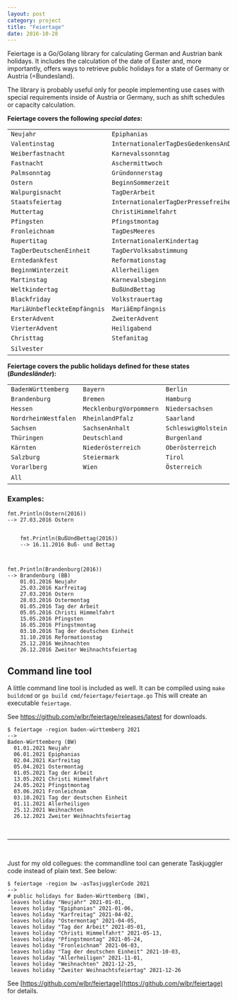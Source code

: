 ```yaml
---
layout: post
category: project
title: "Feiertage"
date: 2016-10-28
---
```



Feiertage is a Go/Golang library for calculating German and Austrian bank holidays. It includes the calculation of the date of Easter and, more importantly, offers ways to retrieve public holidays for a state of Germany or Austria (=Bundesland).

The library is probably useful only for people implementing use cases with special requirements inside of Austria or Germany, such as shift schedules or capacity calculation.

**Feiertage covers the following _special dates_:**

||||
|----|-----|----|
`Neujahr` | `Epiphanias` | `HeiligeDreiKönige`
`Valentinstag`   | `InternationalerTagDesGedenkensAnDieOpferDesHolocaust`  | `Josefitag`
`Weiberfastnacht` |  `Karnevalssonntag` | `Rosenmontag`
`Fastnacht` | `Aschermittwoch` | `InternationalerFrauentag`
`Palmsonntag` | `Gründonnerstag` | `Karfreitag`
`Ostern` | `BeginnSommerzeit` | `Ostermontag`
`Walpurgisnacht` | `TagDerArbeit` | `TagDerBefreiung`
`Staatsfeiertag` | `InternationalerTagDerPressefreiheit` | `Florianitag`
`Muttertag` | `ChristiHimmelfahrt` | `Vatertag`
`Pfingsten` | `Pfingstmontag` | `Dreifaltigkeitssonntag`
`Fronleichnam` | `TagDesMeeres` | `MariäHimmelfahrt`
`Rupertitag` | `InternationalerKindertag`| `Weltflüchtlingstag` |
`TagDerDeutschenEinheit` | `TagDerVolksabstimmung` | `Nationalfeiertag`
`Erntedankfest` | `Reformationstag` | `Halloween`
`BeginnWinterzeit` | `Allerheiligen` | `Allerseelen`
`Martinstag` | `Karnevalsbeginn` | `Leopolditag`
`Weltkindertag` | `BußUndBettag` | `Thanksgiving`
`Blackfriday` |`Volkstrauertag` | `Nikolaus`
`MariäUnbefleckteEmpfängnis` | `MariäEmpfängnis` | `Totensonntag`
`ErsterAdvent` | `ZweiterAdvent` | `DritterAdvent`
`VierterAdvent` | `Heiligabend` | `Weihnachten`
`Christtag` | `Stefanitag` | `ZweiterWeihnachtsfeiertag`
`Silvester` | &nbsp; | &nbsp;


**Feiertage covers the public holidays defined for these states (_Bundesländer_):**

||||
----|-----|----
`BadenWürttemberg` | `Bayern` | `Berlin`
`Brandenburg` | `Bremen` | `Hamburg`
`Hessen` | `MecklenburgVorpommern` | `Niedersachsen`
`NordrheinWestfalen` | `RheinlandPfalz` | `Saarland`
`Sachsen` | `SachsenAnhalt` | `SchleswigHolstein`
`Thüringen` | `Deutschland` | `Burgenland`
`Kärnten` | `Niederösterreich` | `Oberösterreich`
`Salzburg` | `Steiermark` | `Tirol`
`Vorarlberg` | `Wien` | `Österreich`
`All` | &nbsp; | &nbsp;



### Examples:

```golang
fmt.Println(Ostern(2016))
--> 27.03.2016 Ostern


    fmt.Println(BußUndBettag(2016))
    --> 16.11.2016 Buß- und Bettag



fmt.Println(Brandenburg(2016))
--> Brandenburg (BB)
    01.01.2016 Neujahr
    25.03.2016 Karfreitag
    27.03.2016 Ostern
    28.03.2016 Ostermontag
    01.05.2016 Tag der Arbeit
    05.05.2016 Christi Himmelfahrt
    15.05.2016 Pfingsten
    16.05.2016 Pfingstmontag
    03.10.2016 Tag der deutschen Einheit
    31.10.2016 Reformationstag
    25.12.2016 Weihnachten
    26.12.2016 Zweiter Weihnachtsfeiertag
```

## Command line tool

A little command line tool is included as well. It can be compiled using `make buildcmd` or `go build cmd/feiertage/feiertage.go` This will create an executable `feiertage`.

See https://github.com/wlbr/feiertage/releases/latest for downloads.


```shell
$ feiertage -region baden-württemberg 2021
-->
Baden-Württemberg (BW)
  01.01.2021 Neujahr
  06.01.2021 Epiphanias
  02.04.2021 Karfreitag
  05.04.2021 Ostermontag
  01.05.2021 Tag der Arbeit
  13.05.2021 Christi Himmelfahrt
  24.05.2021 Pfingstmontag
  03.06.2021 Fronleichnam
  03.10.2021 Tag der deutschen Einheit
  01.11.2021 Allerheiligen
  25.12.2021 Weihnachten
  26.12.2021 Zweiter Weihnachtsfeiertag
```

<br>
<hr>
<br>

Just for my old collegues: the commandline tool can generate Taskjuggler code instead of plain text. See below:

```shell
$ feiertage -region bw -asTasjugglerCode 2021
-->
# public holidays for Baden-Württemberg (BW),
 leaves holiday "Neujahr" 2021-01-01,
 leaves holiday "Epiphanias" 2021-01-06,
 leaves holiday "Karfreitag" 2021-04-02,
 leaves holiday "Ostermontag" 2021-04-05,
 leaves holiday "Tag der Arbeit" 2021-05-01,
 leaves holiday "Christi Himmelfahrt" 2021-05-13,
 leaves holiday "Pfingstmontag" 2021-05-24,
 leaves holiday "Fronleichnam" 2021-06-03,
 leaves holiday "Tag der deutschen Einheit" 2021-10-03,
 leaves holiday "Allerheiligen" 2021-11-01,
 leaves holiday "Weihnachten" 2021-12-25,
 leaves holiday "Zweiter Weihnachtsfeiertag" 2021-12-26
 ```

See [https://github.com/wlbr/feiertage](https://github.com/wlbr/feiertage) for details.
